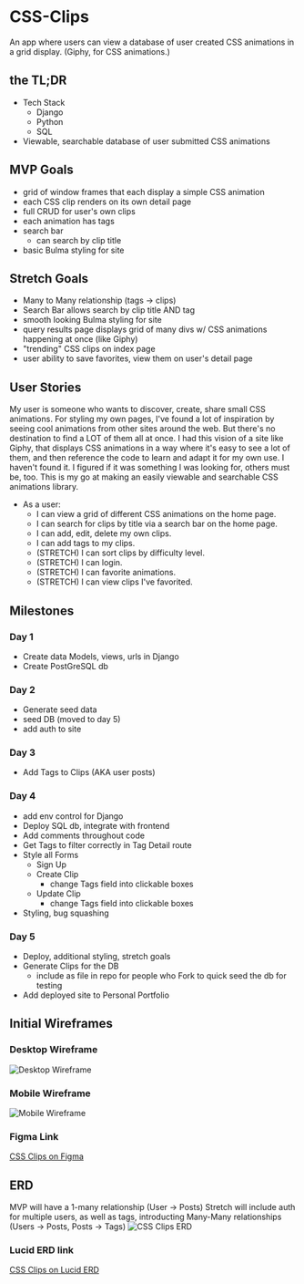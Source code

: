 # CSS-Clips

An app where users can view a database of user created CSS animations in a grid display.
(Giphy, for CSS animations.)

## the TL;DR

-   Tech Stack
    -   Django
    -   Python
    -   SQL
-   Viewable, searchable database of user submitted CSS animations

## MVP Goals

-   grid of window frames that each display a simple CSS animation
-   each CSS clip renders on its own detail page
-   full CRUD for user's own clips
-   each animation has tags
-   search bar
    -   can search by clip title
-   basic Bulma styling for site

## Stretch Goals

-   Many to Many relationship (tags -> clips)
-   Search Bar allows search by clip title AND tag
-   smooth looking Bulma styling for site
-   query results page displays grid of many divs w/ CSS animations happening at once (like Giphy)
-   "trending" CSS clips on index page
-   user ability to save favorites, view them on user's detail page

## User Stories

My user is someone who wants to discover, create, share small CSS animations. For styling my own pages, I've found a lot of inspiration by seeing cool animations from other sites around the web. But there's no destination to find a LOT of them all at once. I had this vision of a site like Giphy, that displays CSS animations in a way where it's easy to see a lot of them, and then reference the code to learn and adapt it for my own use. I haven't found it. I figured if it was something I was looking for, others must be, too. This is my go at making an easily viewable and searchable CSS animations library.

-   As a user:
    -   I can view a grid of different CSS animations on the home page.
    -   I can search for clips by title via a search bar on the home page.
    -   I can add, edit, delete my own clips.
    -   I can add tags to my clips.
    -   (STRETCH) I can sort clips by difficulty level.
    -   (STRETCH) I can login.
    -   (STRETCH) I can favorite animations.
    -   (STRETCH) I can view clips I've favorited.

## Milestones

### Day 1

-   Create data Models, views, urls in Django
-   Create PostGreSQL db

### Day 2

-   Generate seed data
-   seed DB (moved to day 5)
-   add auth to site

### Day 3

-   Add Tags to Clips (AKA user posts)

### Day 4

-   add env control for Django
-   Deploy SQL db, integrate with frontend
-   Add comments throughout code
-   Get Tags to filter correctly in Tag Detail route
-   Style all Forms
    -   Sign Up
    -   Create Clip
        -   change Tags field into clickable boxes
    -   Update Clip
        -   change Tags field into clickable boxes
-   Styling, bug squashing

### Day 5

-   Deploy, additional styling, stretch goals
-   Generate Clips for the DB
    -   include as file in repo for people who Fork to quick seed the db for testing
-   Add deployed site to Personal Portfolio

## Initial Wireframes

### Desktop Wireframe

![Desktop Wireframe](assets/planning-images/css-clips-wireframe-desktop.png)

### Mobile Wireframe

![Mobile Wireframe](assets/planning-images/css-clips-wireframe-mobile.png)

### Figma Link

[CSS Clips on Figma](https://www.figma.com/file/g76YgWIyT3rpwRORYhhRxl/CSSclips?node-id=0%3A1&t=CbeFnI6NZkVwaiTI-1 "Figma")

## ERD

MVP will have a 1-many relationship (User -> Posts)
Stretch will include auth for multiple users, as well as tags, introducting Many-Many relationships (Users -> Posts, Posts -> Tags)
![CSS Clips ERD](assets/planning-images/css-clips-erd.png)

### Lucid ERD link

[CSS Clips on Lucid ERD](https://lucid.app/lucidchart/5f8c4e99-2a6d-4141-9767-383d972d3539/edit?viewport_loc=-133%2C181%2C1936%2C1024%2C0_0&invitationId=inv_b147fe33-04b3-4390-87c7-63998297fbd9, "Lucid ERD")
